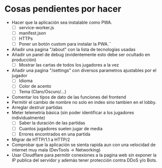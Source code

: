 # Cosas pendientes por hacer
- Hacer que la aplicación sea instalable como PWA.
    - [ ] service-worker.js
    - [ ] manifest.json
    - [ ] HTTPs
    - [ ] Poner un botón custom para instalar la PWA.´´
- Añadir una pagina "/about" con la lista de tecnologías usadas
- Añadir un panel de debug (evidentemente esto debe ser ocultado en producción)
    - [ ] Mostrar las cartas de todos los jugadores a la vez
- Añadir una pagina "/settings" con diversos parametros ajustables por el jugador
    - [ ] Idioma
    - [ ] Color de acento
    - [ ] Tema (Claro/Oscuro/...)
- Comentar los tipos de dato de las funciones del frontend
- Permitir el cambio de nombre no solo en index sino tambien en el lobby.
- Arreglar destruir partidas
- Meter telemetría básica (sin poder identificar a los jugadores individualmente)
    - [ ] Saber la duración de las partidas
    - [ ] Cuantos jugadores suelen jugar de media
    - [ ] Errores encontrados en una partida
- Migrar de HTTP/1.1 a HTTP/2
- Comprobar que la aplicación se sienta rapida aun con una velocidad de internet muy mala (DevTools -> Networking)
- Usar Cloudflare para permitir conexiones a la pagina web sin exponer la IP publica del servidor y además tener protección contra DDoS y/o Bots.
